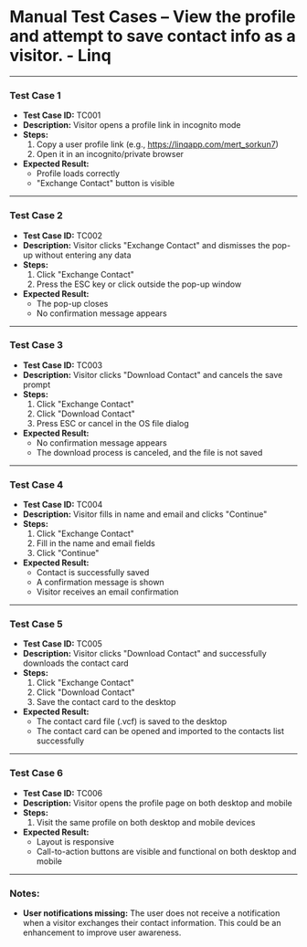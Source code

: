 # Manual Test Cases – View the profile and attempt to save contact info as a visitor. - Linq

---

### Test Case 1
- **Test Case ID:** TC001
- **Description:** Visitor opens a profile link in incognito mode
- **Steps:**
  1. Copy a user profile link (e.g., https://linqapp.com/mert_sorkun7)
  2. Open it in an incognito/private browser
- **Expected Result:**
  - Profile loads correctly
  - "Exchange Contact" button is visible

---

### Test Case 2
- **Test Case ID:** TC002
- **Description:** Visitor clicks "Exchange Contact" and dismisses the pop-up without entering any data
- **Steps:**
  1. Click "Exchange Contact"
  2. Press the ESC key or click outside the pop-up window
- **Expected Result:**
  - The pop-up closes
  - No confirmation message appears

---

### Test Case 3
- **Test Case ID:** TC003
- **Description:** Visitor clicks "Download Contact" and cancels the save prompt
- **Steps:**
  1. Click "Exchange Contact"
  2. Click "Download Contact"
  3. Press ESC or cancel in the OS file dialog
- **Expected Result:**
  - No confirmation message appears
  - The download process is canceled, and the file is not saved

---

### Test Case 4
- **Test Case ID:** TC004
- **Description:** Visitor fills in name and email and clicks "Continue"
- **Steps:**
  1. Click "Exchange Contact"
  2. Fill in the name and email fields
  3. Click "Continue"
- **Expected Result:**
  - Contact is successfully saved
  - A confirmation message is shown
  - Visitor receives an email confirmation

---

### Test Case 5
- **Test Case ID:** TC005
- **Description:** Visitor clicks "Download Contact" and successfully downloads the contact card
- **Steps:**
  1. Click "Exchange Contact"
  2. Click "Download Contact"
  3. Save the contact card to the desktop
- **Expected Result:**
  - The contact card file (.vcf) is saved to the desktop
  - The contact card can be opened and imported to the contacts list successfully

---

### Test Case 6
- **Test Case ID:** TC006
- **Description:** Visitor opens the profile page on both desktop and mobile
- **Steps:**
  1. Visit the same profile on both desktop and mobile devices
- **Expected Result:**
  - Layout is responsive
  - Call-to-action buttons are visible and functional on both desktop and mobile

---

### Notes:
- **User notifications missing:** The user does not receive a notification when a visitor exchanges their contact information. This could be an enhancement to improve user awareness.
